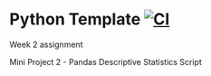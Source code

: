 # Python Template [![CI](https://github.com/Mutian1207/IDS706/actions/workflows/cicd.yml/badge.svg)](https://github.com/Mutian1207/IDS706/actions/workflows/cicd.yml)

Week 2 assignment 

Mini Project 2 - Pandas Descriptive Statistics Script
